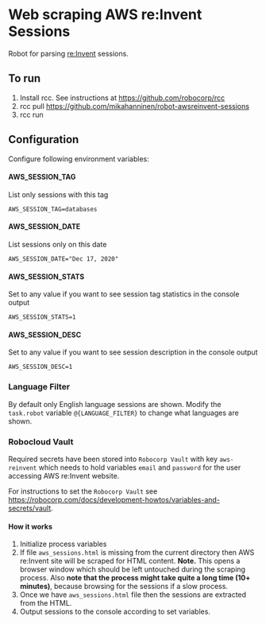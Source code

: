 # Web scraping AWS re:Invent Sessions

Robot for parsing [re:Invent](https://reinvent.awsevents.com/) sessions.

## To run

1. Install rcc. See instructions at https://github.com/robocorp/rcc
2. rcc pull https://github.com/mikahanninen/robot-awsreinvent-sessions
3. rcc run

## Configuration

Configure following environment variables:

#### AWS_SESSION_TAG

List only sessions with this tag
```
AWS_SESSION_TAG=databases
```

#### AWS_SESSION_DATE

List sessions only on this date
```
AWS_SESSION_DATE="Dec 17, 2020"
```

#### AWS_SESSION_STATS

Set to any value if you want to see session tag statistics in the console output
```
AWS_SESSION_STATS=1
```

#### AWS_SESSION_DESC

Set to any value if you want to see session description in the console output
```
AWS_SESSION_DESC=1
```

### Language Filter

By default only English language sessions are shown. Modify the `task.robot` variable `@{LANGUAGE_FILTER}` to change what languages are shown.

### Robocloud Vault

Required secrets have been stored into `Robocorp Vault` with key `aws-reinvent` which
needs to hold variables `email` and `password` for the user accessing AWS re:Invent website.

For instructions to set the `Robocorp Vault` see https://robocorp.com/docs/development-howtos/variables-and-secrets/vault.

#### How it works

1. Initialize process variables
2. If file `aws_sessions.html` is missing from the current directory then AWS re:Invent site will be scraped for HTML content. **Note.** This opens a browser window which should be left untouched during the scraping process. Also **note that the process might take quite a long time (10+ minutes)**, because browsing for the sessions if a slow process.
3. Once we have `aws_sessions.html` file then the sessions are extracted from the HTML.
4. Output sessions to the console according to set variables.
